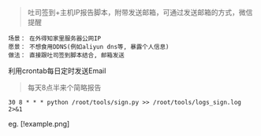 > 吐司签到+主机IP报告脚本，附带发送邮箱，可通过发送邮箱的方式，微信提醒

```
场景： 在外得知家里服务器公网IP
愿景： 不想食用DDNS(例如aliyun dns等, 暴露个人信息)
做法： 直接跟吐司签到脚本结合, 邮箱发送
```
利用crontab每日定时发送Email
> 每天8点半来个简略报告
```
30 8 * * * python /root/tools/sign.py >> /root/tools/logs_sign.log 2>&1
```

eg.
[!example.png]